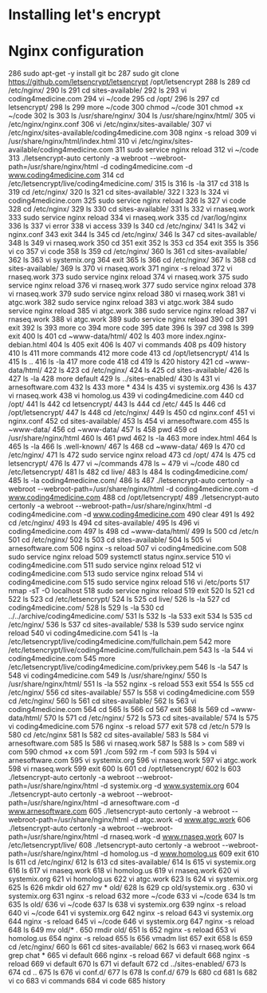 # Installing let's encrypt


# Nginx configuration

  286  sudo apt-get -y install git bc
  287  sudo git clone https://github.com/letsencrypt/letsencrypt /opt/letsencrypt
  288  ls
  289  cd /etc/nginx/
  290  ls
  291  cd sites-available/
  292  ls
  293  vi coding4medicine.com
  294  vi ~/code
  295  cd /opt/
  296  ls
  297  cd letsencrypt/
  298  ls
  299  more ~/code
  300  chmod ~/code
  301  chmod +x ~/code
  302  ls
  303  ls /usr/share/nginx/
  304  ls /usr/share/nginx/html/
  305  vi /etc/nginx/nginx.conf
  306  vi /etc/nginx/sites-available/
  307  vi /etc/nginx/sites-available/coding4medicine.com
  308  nginx -s reload
  309  vi /usr/share/nginx/html/index.html
  310  vi /etc/nginx/sites-available/coding4medicine.com
  311  sudo service nginx reload
  312  vi ~/code
  313  ./letsencrypt-auto certonly -a webroot --webroot-path=/usr/share/nginx/html -d coding4medicine.com -d www.coding4medicine.com
  314  cd /etc/letsencrypt/live/coding4medicine.com/
  315  ls
  316  ls -la
  317  cd
  318  ls
  319  cd /etc/nginx/
  320  ls
  321  cd sites-available/
  322  l
  323  ls
  324  vi coding4medicine.com
  325  sudo service nginx reload
  326  ls
  327  vi code
  328  cd /etc/nginx/
  329  ls
  330  cd sites-available/
  331  ls
  332  vi rnaseq.work
  333  sudo service nginx reload
  334  vi rnaseq.work
  335  cd /var/log/nginx
  336  ls
  337  vi error
  338  vi access
  339  ls
  340  cd /etc/nginx/
  341  ls
  342  vi nginx.conf
  343  exit
  344  ls
  345  cd /etc/nginx/
  346  ls
  347  cd sites-available/
  348  ls
  349  vi rnaseq.work
  350  cd
  351  exit
  352  ls
  353  cd
  354  exit
  355  ls
  356  vi co
  357  vi code
  358  ls
  359  cd /etc/nginx/
  360  ls
  361  cd sites-available/
  362  ls
  363  vi systemix.org
  364  exit
  365  ls
  366  cd /etc/nginx/
  367  ls
  368  cd sites-available/
  369  ls
  370  vi rnaseq.work
  371  nginx -s reload
  372  vi rnaseq.work
  373  sudo service nginx reload
  374  vi rnaseq.work
  375  sudo service nginx reload
  376  vi rnaseq.work
  377  sudo service nginx reload
  378  vi rnaseq.work
  379  sudo service nginx reload
  380  vi rnaseq.work
  381  vi atgc.work
  382  sudo service nginx reload
  383  vi atgc.work
  384  sudo service nginx reload
  385  vi atgc.work
  386  sudo service nginx reload
  387  vi rnaseq.work
  388  vi atgc.work
  389  sudo service nginx reload
  390  cd
  391  exit
  392  ls
  393  more co
  394  more code
  395  date
  396  ls
  397  cd
  398  ls
  399  exit
  400  ls
  401  cd ~www-data/html/
  402  ls
  403  more index.nginx-debian.html
  404  ls
  405  exit
  406  ls
  407  vi commands
  408  ps
  409  history
  410  ls
  411  more commands
  412  more code
  413  cd /opt/letsencrypt/
  414  ls
  415  ls ..
  416  ls -la
  417  more code
  418  cd
  419  ls
  420  history
  421  cd ~www-data/html/
  422  ls
  423  cd /etc/nginx/
  424  ls
  425  cd sites-available/
  426  ls
  427  ls -la
  428  more default
  429  ls ../sites-enabled/
  430  ls
  431  vi arnesoftware.com
  432  ls
  433  more *
  434  ls
  435  vi systemix.org
  436  ls
  437  vi rnaseq.work
  438  vi homolog.us
  439  vi coding4medicine.com
  440  cd /opt/
  441  ls
  442  cd letsencrypt/
  443  ls
  444  cd /etc/
  445  ls
  446  cd /opt/letsencrypt/
  447  ls
  448  cd /etc/nginx/
  449  ls
  450  cd nginx.conf
  451  vi nginx.conf
  452  cd sites-available/
  453  ls
  454  vi arnesoftware.com
  455  ls ~www-data/
  456  cd ~www-data/
  457  ls
  458  pwd
  459  cd /usr/share/nginx/html
  460  ls
  461  pwd
  462  ls -la
  463  more index.html
  464  ls
  465  ls -la
  466  ls .well-known/
  467  ls
  468  cd ~www-data/
  469  ls
  470  cd /etc/nginx/
  471  ls
  472  sudo service nginx reload
  473  cd /opt/
  474  ls
  475  cd letsencrypt/
  476  ls
  477  vi ~/commands
  478  ls ~
  479  vi ~/code
  480  cd /etc/letsencrypt/
  481  ls
  482  cd live/
  483  ls
  484  ls coding4medicine.com/
  485  ls -la coding4medicine.com/
  486  ls
  487  ./letsencrypt-auto certonly -a webroot --webroot-path=/usr/share/nginx/html -d coding4medicine.com -d www.coding4medicine.com
  488  cd /opt/letsencrypt/
  489  ./letsencrypt-auto certonly -a webroot --webroot-path=/usr/share/nginx/html -d coding4medicine.com -d www.coding4medicine.com
  490  clear
  491  ls
  492  cd /etc/nginx/
  493  ls
  494  cd sites-available/
  495  ls
  496  vi coding4medicine.com
  497  ls
  498  cd ~www-data/html/
  499  ls
  500  cd /etc/n
  501  cd /etc/nginx/
  502  ls
  503  cd sites-available/
  504  ls
  505  vi arnesoftware.com
  506  nginx -s reload
  507  vi coding4medicine.com
  508  sudo service nginx reload
  509  systemctl status nginx.service
  510  vi coding4medicine.com
  511  sudo service nginx reload
  512  vi coding4medicine.com
  513  sudo service nginx reload
  514  vi coding4medicine.com
  515  sudo service nginx reload
  516  vi /etc/ports
  517  nmap -sT -O localhost
  518  sudo service nginx reload
  519  exit
  520  ls
  521  cd
  522  ls
  523  cd /etc/letsencrypt/
  524  ls
  525  cd live/
  526  ls -la
  527  cd coding4medicine.com/
  528  ls
  529  ls -la
  530  cd ../../archive/coding4medicine.com/
  531  ls
  532  ls -la
  533  exit
  534  ls
  535  cd /etc/nginx/
  536  ls
  537  cd sites-available/
  538  ls
  539  sudo service nginx reload
  540  vi coding4medicine.com
  541  ls -la /etc/letsencrypt/live/coding4medicine.com/fullchain.pem
  542  more /etc/letsencrypt/live/coding4medicine.com/fullchain.pem
  543  ls -la
  544  vi coding4medicine.com
  545  more /etc/letsencrypt/live/coding4medicine.com/privkey.pem
  546  ls -la
  547  ls
  548  vi coding4medicine.com
  549  ls /usr/share/nginx/
  550  ls /usr/share/nginx/html/
  551  ls -la
  552  nginx -s reload
  553  exit
  554  ls
  555  cd /etc/nginx/
  556  cd sites-available/
  557  ls
  558  vi coding4medicine.com
  559  cd /etc/nginx/
  560  ls
  561  cd sites-available/
  562  ls
  563  vi coding4medicine.com
  564  cd
  565  ls
  566  cd
  567  exit
  568  ls
  569  cd ~www-data/html/
  570  ls
  571  cd /etc/nginx/
  572  ls
  573  cd sites-available/
  574  ls
  575  vi coding4medicine.com
  576  nginx -s reload
  577  exit
  578  cd /etc/n
  579  ls
  580  cd /etc/nginx
  581  ls
  582  cd sites-available/
  583  ls
  584  vi arnesoftware.com
  585  ls
  586  vi rnaseq.work
  587  ls
  588  ls > com
  589  vi com
  590  chmod +x com
  591  ./com
  592  rm -f com
  593  ls
  594  vi arnesoftware.com
  595  vi systemix.org
  596  vi rnaseq.work
  597  vi atgc.work
  598  vi rnaseq.work
  599  exit
  600  ls
  601  cd /opt/letsencrypt/
  602  ls
  603  ./letsencrypt-auto certonly -a webroot --webroot-path=/usr/share/nginx/html -d systemix.org -d www.systemix.org
  604  ./letsencrypt-auto certonly -a webroot --webroot-path=/usr/share/nginx/html -d arnesoftware.com -d www.arnesoftware.com
  605  ./letsencrypt-auto certonly -a webroot --webroot-path=/usr/share/nginx/html -d atgc.work -d www.atgc.work
  606  ./letsencrypt-auto certonly -a webroot --webroot-path=/usr/share/nginx/html -d rnaseq.work -d www.rnaseq.work
  607  ls /etc/letsencrypt/live/
  608  ./letsencrypt-auto certonly -a webroot --webroot-path=/usr/share/nginx/html -d homolog.us -d www.homolog.us
  609  exit
  610  ls
  611  cd /etc/nginx/
  612  ls
  613  cd sites-available/
  614  ls
  615  vi systemix.org
  616  ls
  617  vi rnaseq.work
  618  vi homolog.us
  619  vi rnaseq.work
  620  vi systemix.org
  621  vi homolog.us
  622  vi atgc.work
  623  ls
  624  vi systemix.org
  625  ls
  626  mkdir old
  627  mv * old/
  628  ls
  629  cp old/systemix.org .
  630  vi systemix.org
  631  nginx -s reload
  632  more ~/code
  633  vi ~/code
  634  ls tm
  635  ls old/
  636  vi ~/code
  637  ls
  638  vi systemix.org
  639  nginx -s reload
  640  vi ~/code
  641  vi systemix.org
  642  nginx -s reload
  643  vi systemix.org
  644  nginx -s reload
  645  vi ~/code
  646  vi systemix.org
  647  nginx -s reload
  648  ls
  649  mv old/* .
  650  rmdir old/
  651  ls
  652  nginx -s reload
  653  vi homolog.us
  654  nginx -s reload
  655  ls
  656  vmadm list
  657  exit
  658  ls
  659  cd /etc/nginx/
  660  ls
  661  cd sites-available/
  662  ls
  663  vi rnaseq.work
  664  grep chat *
  665  vi default
  666  nginx -s reload
  667  vi default
  668  nginx -s reload
  669  vi default
  670  ls
  671  vi default
  672  cd ../sites-enabled/
  673  ls
  674  cd ..
  675  ls
  676  vi conf.d/
  677  ls
  678  ls conf.d/
  679  ls
  680  cd
  681  ls
  682  vi co
  683  vi commands
  684  vi code
  685  history

